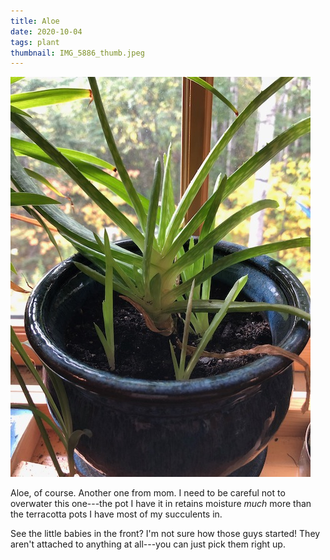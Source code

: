 ```yaml
---
title: Aloe
date: 2020-10-04
tags: plant
thumbnail: IMG_5886_thumb.jpeg
---
```

![](IMG_5886.jpeg)

Aloe, of course. Another one from mom. I need to be careful not to overwater this one---the pot I have it in retains moisture *much* more than the terracotta pots I have most of my succulents in.

See the little babies in the front? I'm not sure how those guys started! They aren't attached to anything at all---you can just pick them right up.
